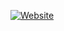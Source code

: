 [![Website](https://img.shields.io/twitter/follow/jbenavent43?label=SIGUEME%20EN%20TWITER&style=flat-square)](website)
